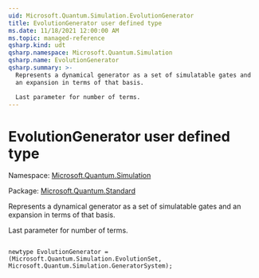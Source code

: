 ```yaml
---
uid: Microsoft.Quantum.Simulation.EvolutionGenerator
title: EvolutionGenerator user defined type
ms.date: 11/18/2021 12:00:00 AM
ms.topic: managed-reference
qsharp.kind: udt
qsharp.namespace: Microsoft.Quantum.Simulation
qsharp.name: EvolutionGenerator
qsharp.summary: >-
  Represents a dynamical generator as a set of simulatable gates and
  an expansion in terms of that basis.

  Last parameter for number of terms.
---
```


# EvolutionGenerator user defined type

Namespace: [Microsoft.Quantum.Simulation](xref:Microsoft.Quantum.Simulation)

Package: [Microsoft.Quantum.Standard](https://nuget.org/packages/Microsoft.Quantum.Standard)


Represents a dynamical generator as a set of simulatable gates andan expansion in terms of that basis.Last parameter for number of terms.

```qsharp

newtype EvolutionGenerator = (Microsoft.Quantum.Simulation.EvolutionSet, Microsoft.Quantum.Simulation.GeneratorSystem);
```

